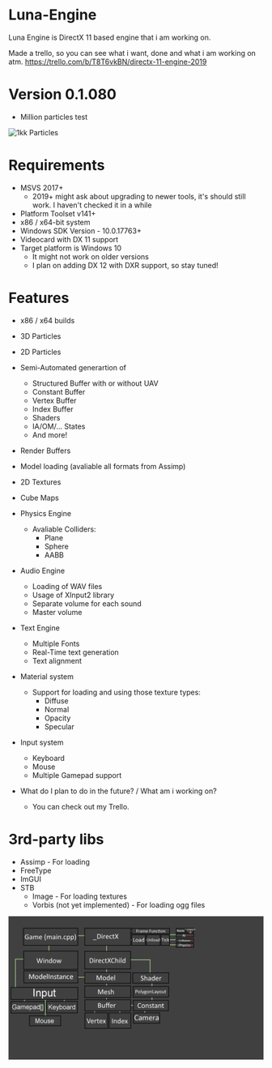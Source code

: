 # Luna-Engine
Luna Engine is DirectX 11 based engine that i am working on.

Made a trello, so you can see what i want, done and what i am working on atm.
https://trello.com/b/T8T6vkBN/directx-11-engine-2019

# Version 0.1.080
* Million particles test

![1kk Particles](Misc/1kkParticles.gif)

# Requirements
* MSVS 2017+ 
   * 2019+ might ask about upgrading to newer tools, it's should still work. I haven't checked it in a while
* Platform Toolset v141+
* x86 / x64-bit system
* Windows SDK Version - 10.0.17763+
* Videocard with DX 11 support
* Target platform is Windows 10
   * It might not work on older versions
   * I plan on adding DX 12 with DXR support, so stay tuned!

# Features
* x86 / x64 builds
* 3D Particles
* 2D Particles
* Semi-Automated generartion of
    * Structured Buffer with or without UAV
    * Constant Buffer
    * Vertex Buffer
    * Index Buffer
    * Shaders
    * IA/OM/... States
    * And more!
* Render Buffers
* Model loading (avaliable all formats from Assimp)
* 2D Textures
* Cube Maps
* Physics Engine
    * Avaliable Colliders:
         * Plane
         * Sphere
         * AABB
* Audio Engine
    * Loading of WAV files
    * Usage of XInput2 library
    * Separate volume for each sound
    * Master volume
* Text Engine
    * Multiple Fonts
    * Real-Time text generation
    * Text alignment
* Material system
    * Support for loading and using those texture types:
      * Diffuse
      * Normal
      * Opacity
      * Specular
* Input system
    * Keyboard
    * Mouse
    * Multiple Gamepad support

* What do I plan to do in the future? / What am i working on?
    * You can check out my Trello.

# 3rd-party libs
* Assimp - For loading 
* FreeType
* ImGUI
* STB
    * Image - For loading textures
    * Vorbis (not yet implemented) - For loading ogg files

![Oldish Structure](Misc/EngineStructure.png)

